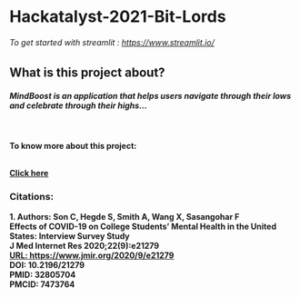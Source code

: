 # Hackatalyst-2021-Bit-Lords

###### To get started with streamlit : https://www.streamlit.io/

<h2> What is this project about? </h2>
<h5> <b>MindBoost<b> is an application that helps users navigate through their lows and celebrate through their highs... </h5> <br>
<p> To know more about this project: </p> <br>
<a href = "https://devpost.com/software/mood-boost">Click here</a>

<h3> Citations: </h3>
<p> 1. Authors: Son C, Hegde S, Smith A, Wang X, Sasangohar F <br>
Effects of COVID-19 on College Students’ Mental Health in the United States: Interview Survey Study <br>
J Med Internet Res 2020;22(9):e21279 <br>
 <a href =  https://www.jmir.org/2020/9/e21279> URL: https://www.jmir.org/2020/9/e21279 </a> <br>
DOI: 10.2196/21279 <br>
PMID: 32805704 <br>
PMCID: 7473764 </p>
